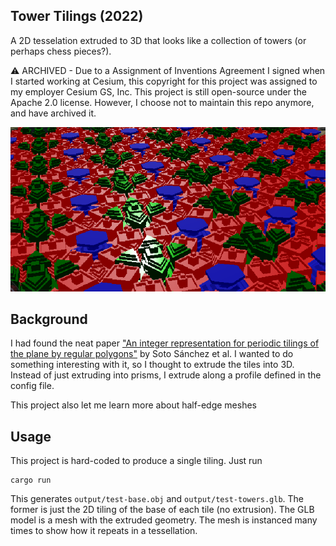## Tower Tilings (2022)

A 2D tesselation extruded to 3D that looks like a collection of towers (or perhaps chess pieces?).

:warning: ARCHIVED - Due to a Assignment of Inventions Agreement I signed when I started working at Cesium, this copyright for this project was assigned to my employer Cesium GS, Inc. This project is still open-source under the Apache 2.0 license. However, I choose not to maintain this repo anymore, and have archived it.

![screenshot](figures/instanced-output.png)

## Background

I had found the neat paper ["An integer representation for periodic tilings of the plane by regular polygons"](https://reality.cs.ucl.ac.uk/projects/tilings/sotosanchez2021integer.pdf)
by Soto Sánchez et al. I wanted to do something interesting
with it, so I thought to extrude the tiles into 3D. Instead
of just extruding into prisms, I extrude along a profile
defined in the config file.

This project also let me learn more about half-edge
meshes

## Usage

This project is hard-coded to produce a single tiling.
Just run

```
cargo run
```

This generates `output/test-base.obj` and `output/test-towers.glb`. The former is just the 2D tiling of the base of each
tile (no extrusion). The GLB model is a mesh with the extruded geometry. The mesh is instanced many times to show how it
repeats in a tessellation.